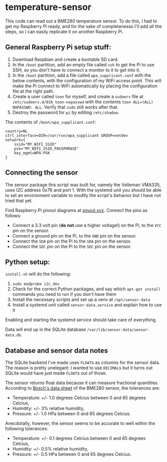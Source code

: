 # temperature-sensor

This code can read out a BME280 temperature sensor. To do this, I had to get my
Raspberry Pi ready, and for the sake of completenesss I'll add all the steps, so
I can easily replicate it on another Raspberry Pi.

## General Raspberry Pi setup stuff:

1. Download Raspbian and create a bootable SD card.
2. In the `/boot` partition, add an empty file called `ssh` to get the Pi to use
   SSH, so you don't have to connect a monitor to it to get into it.
3. In the `/boot` partition, add a file called `wpa_supplicant.conf` with the
   below contents, with the configuration of my WiFi access point. This will
   make the Pi connect to WiFi automatically by placing the configuration file
   at the right path.
4. Create a user called `toon` for myself, and create a `sudoers` file at
   `/etc/sudoers.d/010_toon-nopasswd` with the contents
   `toon ALL=(ALL) NOPASSWD: ALL`. Verify that `sudo` still works after that.
5. Destroy the password for `pi` by editing `/etc/shadow`.

The contents of `/boot/wpa_supplicant.conf`:

    country=NL
    ctrl_interface=DIR=/var/run/wpa_supplicant GROUP=netdev
    network={
        ssid="MY_WIFI_SSID"
        psk="MY_WIFI_SSID_PASSPHRASE"
        key_mgmt=WPA-PSK
    }

## Connecting the sensor

The sensor package this script was built for, namely the Velleman VMA335, uses
I2C address 0x76 and port 1. With the systemd unit you should be able to set an
environment variable to modify the script's behavior but I have not tried that
yet.

Find Raspberry Pi pinout diagrams at [pinout.xyz](https://pinout.xyz/). Connect
the pins as follows:

* Connect a 3.3 volt pin (**do not** use a higher voltage!) on the Pi, to the
  `VCC` pin on the sensor.
* Connect a ground pin on the Pi, to the `GND` pin on the sensor.
* Connect the `SDA` pin on the Pi to the `SDA` pin on the sensor.
* Connect the `SDC` pin on the Pi to the `SDC` pin on the sensor.

## Python setup:

`install.sh` will do the following:

1. `sudo modprobe i2c_dev`
2. Check for the correct Python packages, and say which `apt-get install`
   commands you need to run if you don't have them
3. Install the necessary scripts and set up a venv at `/opt/sensor-data`
4. Install a systemd unit called `sensor-data.service` and explain how to use it

Enabling and starting the systemd service should take care of everything.

Data will end up in the SQLite database `/var/lib/sensor-data/sensor-data.db`.

## Database and sensor data notes

The SQLite backend I've made uses `FLOAT`s as columns for the sensor data. The
reason is pretty unelegant: I wanted to use `DECIMAL`s but it turns out SQLite
would have just made `FLOAT`s out of those.

The sensor returns float data because it can measure fractional quantities.
According to [Bosch's data
sheet](https://ae-bst.resource.bosch.com/media/_tech/media/datasheets/BST-BME280-DS002.pdf)
of the BME280 sensor, the tolerances are:

* Temperature: +/- 1.0 degrees Celcius between 0 and 65 degrees Celcius,
* Humidity: +/- 3% relative humidity,
* Pressure: +/- 1.0 HPa between 0 and 65 degrees Celcius.

Anecdotally, however, the sensor seems to be accurate to well within the
following tolerances:

* Temperature: +/- 0.1 degrees Celcius between 0 and 65 degrees Celcius,
* Humidity: +/- 0.5% relative humidity,
* Pressure: +/- 0.5 HPa between 0 and 65 degrees Celcius.
